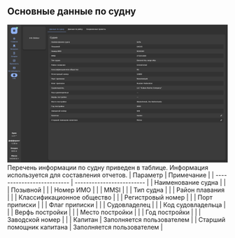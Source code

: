 ## Основные данные по судну
![Общий вид вкладки "Данные по судну"](/assets/image/program_sheets/ru/sheet04_info/shipInfo_general.png "Общий вид вкладки  'Данные по судну'")
Перечень информации по судну приведен в таблице. Информация используется для составления отчетов.
| Параметр                   | Примечание                |
| -------------------------- | ------------------------- |
| Наименование судна         |                           |
| Позывной                   |                           |
| Номер ИМО                  |                           |
| MMSI                       |                           |
| Тип судна                  |                           |
| Район плавания             |                           |
| Классификационное общество |                           |
| Регистровый номер          |                           |
| Порт приписки              |                           |
| Флаг приписки              |                           |
| Судовладелец               |                           |
| Код судовладельца          |                           |
| Верфь постройки            |                           |
| Место постройки            |                           |
| Год постройки              |                           |
| Заводской номер            |                           |
| Капитан                    | Заполняется пользователем |
| Старший помощник капитана  | Заполняется пользователем |